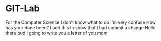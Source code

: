 # GIT-Lab
For the Computer Science
I don't know what to do
I'm very confuse
How has your done been?
I add this to show that I had commit a change
Hello there bud i going to write you a letter of you mom